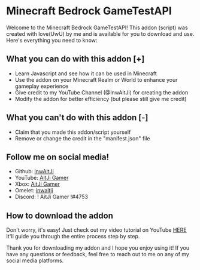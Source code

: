 # Minecraft Bedrock GameTestAPI
Welcome to the Minecraft Bedrock GameTestAPI! This addon (script) was created with love(UwU) by me and is available for you to download and use. Here's everything you need to know:

## What you can do with this addon [+]
- Learn Javascript and see how it can be used in Minecraft
- Use the addon on your Minecraft Realm or World to enhance your gameplay experience
- Give credit to my YouTube Channel (@InwAitJi) for creating the addon
- Modify the addon for better efficiency (but please still give me credit)

## What you can't do with this addon [-]
- Claim that you made this addon/script yourself
- Remove or change the credit in the "manifest.json" file

## Follow me on social media!
- Github: [lnwAitJi](https://github.com/lnwAitJi)
- YouTube: [AitJi Gamer](https://www.youtube.com/@InwAitJi)
- Xbox: [AitJi Gamer](https://youtu.be/xvFZjo5PgG0)
- Omelet: [inwaitji](https://omlet.gg/profile/inw_aitji)
- Discord: ! AitJi Gamer !#4753

## How to download the addon
Don't worry, it's easy! Just check out my video tutorial on YouTube [HERE](https://youtu.be/sgFoySz1c08) It'll guide you through the entire process step by step.

Thank you for downloading my addon and I hope you enjoy using it! If you have any questions or feedback, feel free to reach out to me on any of my social media platforms.
